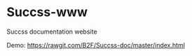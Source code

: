 # Succss-www
Succss documentation website

Demo: https://rawgit.com/B2F/Succss-doc/master/index.html
